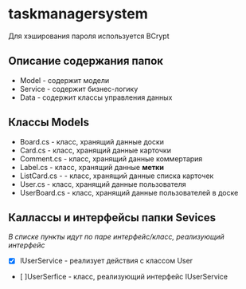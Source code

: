 # taskmanagersystem
Для хэширования пароля используется BCrypt 
## Описание содержания папок
- Model - содержит модели
- Service - содержит бизнес-логику
- Data - содержит классы управления данных
## Классы Models
- Board.cs - класс, хранящий данные доски
- Card.cs  - класс, хранящий данные карточки
- Comment.cs  - класс, хранящий данные коммертария
- Label.cs  - класс, хранящий данные **метки**
- ListCard.cs -   - класс, хранящий данные списка карточек
- User.cs  - класс, хранящий данные пользователя
- UserBoard.cs  - класс, хранящий данные пользователей в доске
## Каллассы и интерфейсы папки Sevices
*В списке пункты идут по паре интерфейс/класс, реализующий интерфейс*
- [x] IUserService - реализует действия с классом User
- [ ]UserSerfice - класс, реализующий интерфейс IUserService
